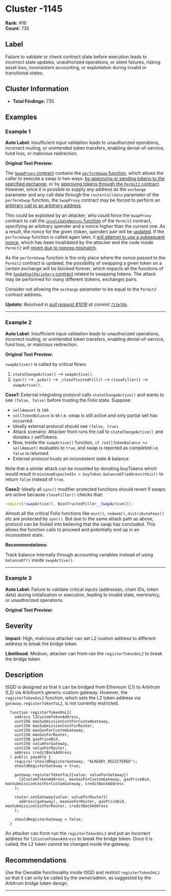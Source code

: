 # Cluster -1145

**Rank:** #16  
**Count:** 735  

## Label
Failure to validate or check contract state before execution leads to incorrect state updates, unauthorized operations, or silent failures, risking asset loss, inconsistent accounting, or exploitation during invalid or transitional states.

## Cluster Information
- **Total Findings:** 735

## Examples

### Example 1

**Auto Label:** Insufficient input validation leads to unauthorized operations, incorrect routing, or unintended token transfers, enabling denial-of-service, fund loss, or malicious redirection.  

**Original Text Preview:**

The [`SwapProxy` contract](https://github.com/across-protocol/contracts/blob/b84dbfae35030e0f2caa5509b632c10106a32330/contracts/SpokePoolPeriphery.sol#L26) contains the [`performSwap` function](https://github.com/across-protocol/contracts/blob/b84dbfae35030e0f2caa5509b632c10106a32330/contracts/SpokePoolPeriphery.sol#L67), which allows the caller to execute a swap in two ways: [by approving or sending tokens to the specified exchange](https://github.com/across-protocol/contracts/blob/b84dbfae35030e0f2caa5509b632c10106a32330/contracts/SpokePoolPeriphery.sol#L81-L84), or by [approving tokens through the `Permit2` contract](https://github.com/across-protocol/contracts/blob/b84dbfae35030e0f2caa5509b632c10106a32330/contracts/SpokePoolPeriphery.sol#L86-L101). However, since it is possible to supply any address as the `exchange` parameter and any call data through the `routerCalldata` parameter of the `performSwap` function, the `SwapProxy` contract may be forced to perform an [arbitrary call to an arbitrary address](https://github.com/across-protocol/contracts/blob/b84dbfae35030e0f2caa5509b632c10106a32330/contracts/SpokePoolPeriphery.sol#L108).

This could be exploited by an attacker, who could force the `SwapProxy` contract to call the [`invalidateNonces` function](https://github.com/Uniswap/permit2/blob/cc56ad0f3439c502c246fc5cfcc3db92bb8b7219/src/AllowanceTransfer.sol#L113) of the `Permit2` contract, specifying an arbitrary spender and a nonce higher than the current one. As a result, the nonce for the given (token, spender) pair will be [updated](https://github.com/Uniswap/permit2/blob/cc56ad0f3439c502c246fc5cfcc3db92bb8b7219/src/AllowanceTransfer.sol#L124). If the `performSwap` function is called again later, it [will attempt to use a subsequent nonce](https://github.com/across-protocol/contracts/blob/b84dbfae35030e0f2caa5509b632c10106a32330/contracts/SpokePoolPeriphery.sol#L95), which has been invalidated by the attacker and the code inside `Permit2` will [revert due to nonces mismatch](https://github.com/Uniswap/permit2/blob/cc56ad0f3439c502c246fc5cfcc3db92bb8b7219/src/AllowanceTransfer.sol#L138).

As the `performSwap` function is the only place where the nonce passed to the `Permit2` contract is updated, the possibility of swapping a given token on a certain exchange will be blocked forever, which impacts all the functions of the [`SpokePoolPeriphery` contract](https://github.com/across-protocol/contracts/blob/b84dbfae35030e0f2caa5509b632c10106a32330/contracts/SpokePoolPeriphery.sol#L140) related to swapping tokens. The attack may be performed for many different (tokens, exchange) pairs.

Consider not allowing the `exchange` parameter to be equal to the `Permit2` contract address.

***Update:** Resolved in [pull request #1016](https://github.com/across-protocol/contracts/pull/1016) at commit [`713e76b`](https://github.com/across-protocol/contracts/pull/1016/commits/713e76b8388d90b4c3fbbe3d16b531d3ef81c722).*

---
### Example 2

**Auto Label:** Insufficient input validation leads to unauthorized operations, incorrect routing, or unintended token transfers, enabling denial-of-service, fund loss, or malicious redirection.  

**Original Text Preview:**

`swapActive()` is called by critical flows:

1. `stateChangeActive()` --> `swapActive()`.
2. `sync()` --> `_poke()` --> `_closeTrustedFill()` --> `closeFiller()` --> `swapActive()`.

**Case1:**
External integrating protocol calls `stateChangeActive()` and wants to see `(false, false)` before trusting the Folio state. Suppose:

- `sellAmount` is `100`.
- `sellTokenBalance` is `98` i.e. swap is still active and only partial sell has occurred.
- Ideally external protocol should see `(false, true)`.
- Attack scenario: Attacker front runs the call to `stateChangeActive()` and donates `2` sellTokens.
- Now, inside the `swapActive()` function, `if (sellTokenBalance >= sellAmount)` evaluates to `true`, and swap is reported as completed i.e. `false` is returned.
- External protocol trusts an inconsistent state & balance.

Note that a similar attack can be mounted by donating buyTokens which would result in `minimumExpectedIn > buyToken.balanceOf(address(this))` to return `false` instead of `true`.

**Case2:**
Ideally all `sync()` modifier protected functions should revert if swaps are active because `closeFiller()` checks that:

```js
require(!swapActive(), BaseTrustedFiller__SwapActive());
```

Almost all the critical Folio functions like `mint()`, `redeem()`, `distributeFees()` etc are protected by `sync()`. But due to the same attack path as above, protocol can be fooled into believing that the swap has concluded. This allows the function calls to proceed and potentially end up in an inconsistent state.

**Recommendations:**

Track balance internally through accounting variables instead of using `balanceOf()` inside `swapActive()`.

---
### Example 3

**Auto Label:** Failure to validate critical inputs (addresses, chain IDs, token data) during initialization or execution, leading to invalid state, reentrancy, or unauthorized operations.  

**Original Text Preview:**

## Severity

**Impact**: High, malicious attacker can set L2 custom address to different address to break the bridge token.

**Likelihood**: Medium, attacker can front-ran the `registerTokenOnL2` to break the bridge token.

## Description

tSQD is designed so that it can be bridged from Ethereum (L1) to Arbitrum (L2) via Arbitrum’s generic-custom gateway.
However, the `registerTokenOnL2` function, which sets the L2 token address via `gateway.registerTokenToL2`, is not currently restricted.

```solidity
  function registerTokenOnL2(
    address l2CustomTokenAddress,
    uint256 maxSubmissionCostForCustomGateway,
    uint256 maxSubmissionCostForRouter,
    uint256 maxGasForCustomGateway,
    uint256 maxGasForRouter,
    uint256 gasPriceBid,
    uint256 valueForGateway,
    uint256 valueForRouter,
    address creditBackAddress
  ) public payable {
    require(!shouldRegisterGateway, "ALREADY_REGISTERED");
    shouldRegisterGateway = true;

    gateway.registerTokenToL2{value: valueForGateway}(
      l2CustomTokenAddress, maxGasForCustomGateway, gasPriceBid, maxSubmissionCostForCustomGateway, creditBackAddress
    );

    router.setGateway{value: valueForRouter}(
      address(gateway), maxGasForRouter, gasPriceBid, maxSubmissionCostForRouter, creditBackAddress
    );

    shouldRegisterGateway = false;
  }
```

An attacker can front-run the `registerTokenOnL2` and put an incorrect address for `l2CustomTokenAddress` to break the bridge token. Once it is called, the L2 token cannot be changed inside the gateway.

## Recommendations

Use the Ownable functionality inside tSQD and restrict `registerTokenOnL2` so that it can only be called by the owner/admin, as suggested by the Arbitrum bridge token design.

---

